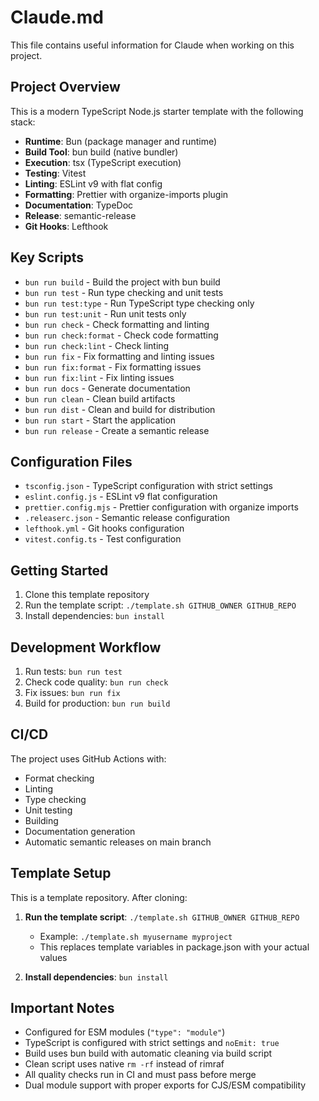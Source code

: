 # Claude.md

This file contains useful information for Claude when working on this project.

## Project Overview

This is a modern TypeScript Node.js starter template with the following stack:

- **Runtime**: Bun (package manager and runtime)
- **Build Tool**: bun build (native bundler)
- **Execution**: tsx (TypeScript execution)
- **Testing**: Vitest
- **Linting**: ESLint v9 with flat config
- **Formatting**: Prettier with organize-imports plugin
- **Documentation**: TypeDoc
- **Release**: semantic-release
- **Git Hooks**: Lefthook

## Key Scripts

- `bun run build` - Build the project with bun build
- `bun run test` - Run type checking and unit tests
- `bun run test:type` - Run TypeScript type checking only
- `bun run test:unit` - Run unit tests only
- `bun run check` - Check formatting and linting
- `bun run check:format` - Check code formatting
- `bun run check:lint` - Check linting
- `bun run fix` - Fix formatting and linting issues
- `bun run fix:format` - Fix formatting issues
- `bun run fix:lint` - Fix linting issues
- `bun run docs` - Generate documentation
- `bun run clean` - Clean build artifacts
- `bun run dist` - Clean and build for distribution
- `bun run start` - Start the application
- `bun run release` - Create a semantic release

## Configuration Files

- `tsconfig.json` - TypeScript configuration with strict settings
- `eslint.config.js` - ESLint v9 flat configuration
- `prettier.config.mjs` - Prettier configuration with organize imports
- `.releaserc.json` - Semantic release configuration
- `lefthook.yml` - Git hooks configuration
- `vitest.config.ts` - Test configuration

## Getting Started

1. Clone this template repository
2. Run the template script: `./template.sh GITHUB_OWNER GITHUB_REPO`
3. Install dependencies: `bun install`

## Development Workflow

1. Run tests: `bun run test`
2. Check code quality: `bun run check`
3. Fix issues: `bun run fix`
4. Build for production: `bun run build`

## CI/CD

The project uses GitHub Actions with:

- Format checking
- Linting
- Type checking
- Unit testing
- Building
- Documentation generation
- Automatic semantic releases on main branch

## Template Setup

This is a template repository. After cloning:

1. **Run the template script**: `./template.sh GITHUB_OWNER GITHUB_REPO`
   - Example: `./template.sh myusername myproject`
   - This replaces template variables in package.json with your actual values

2. **Install dependencies**: `bun install`

## Important Notes

- Configured for ESM modules (`"type": "module"`)
- TypeScript is configured with strict settings and `noEmit: true`
- Build uses bun build with automatic cleaning via build script
- Clean script uses native `rm -rf` instead of rimraf
- All quality checks run in CI and must pass before merge
- Dual module support with proper exports for CJS/ESM compatibility

